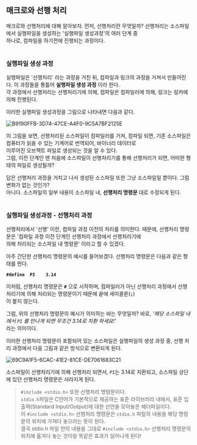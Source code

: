 ## 매크로와 선행 처리
매크로와 선행처리에 대해 알아보자. 먼저, 선행처리란 무엇일까? 선행처리는 소스파일에서 실행파일을 생성하는 '실행파일 생성과정'의 여러 단계 중<br>
하나로, 컴파일을 하기전에 진행되는 과정이다.<br>
<br>


### 실행파일 생성 과정
실행파일은 '선행처리' 라는 과정을 거친 뒤, 컴파일과 링크의 과정을 거쳐서 만들어진다. 이 과정들을 통틀어 **실행파일 생성 과정** 이라 한다.<br>
각 과정에서 선행처리는 선행처리기에 의해, 컴파일은 컴파일러에 의해, 링크는 링커에 의해 진행된다. <br>

이러한 실행파일 생성과정을 그림으로 나타내면 다음과 같다.<br>

![B9190FFB-3D74-47CE-A4F0-9C5A7BF2125E](https://github.com/Yoonsik-2002/data-structure-study/assets/83572199/4308c4a0-7212-4afb-a40a-e7f0f7b11a3e)<br>

이 그림을 보면, 선행처리된 소스파일이 컴파일러를 거쳐, 컴파일 되면, 기존 소스파일은 컴퓨터가 읽을 수 있는 기계어로 번역되어, 바이너리 데이터로 <br>
이루어진 오브젝트 파일로 생성되는 것을 알 수 있다.<br>
그럼, 이전 단계인 맨 처음에 소스파일이 선행처리기를 통해 선행처리가 되면, 어떠한 형태의 파일로 생성될까?<br>

답은 선행처리 과정을 거치고 나서 생성된 소스파일 또한 그냥 소스파일일 뿐이다. 그럼 변화가 없는 것인가?<br>
아니다. 소스파일의 일부 내용이 소스파일 내, **선행처리 명령문** 대로 수정되게 된다.<br>
<br>

### 실행파일 생성과정 - 선행처리 과정
선행처리에서 '선행' 이란, 컴파일 과정 이전의 처리를 의미한다. 때문에, 선행처리 명령문은 '컴파일 과정 이전 단계인 선행처리 과정에서 선행처리기에 <br>
의해 처리되는 소스파일 내 명령문' 이라고 할 수 있겠다.<br>

아주 간단한 선행처리 명령문의 예시를 들어보겠다. 선행처리 명령문은 다음과 같은 형태를 띈다.<br>

**`#define  PI    3.14`**<br>

이처럼, 선행처리 명령문은 **`#`** 으로 시작하며, 컴파일러가 아닌 선행처리 과정에서 선행처리기에 의해 처리되는 명령문이기 때문에 끝에 세미콜론(**`;`**)<br>
이 붙지 않는다.<br>

그럼, 위의 선행처리 명령문의 예시가 의미하는 바는 무엇일까? 바로, *'해당 소스파일 내에서 `PI` 를 만나게 되면 무조건 3.14로 치환 하세요!'*<br>
라는 의미이다.<br> 

이러한 선행처리 명령문이 포함되어 있는 소스파일은 실행파일의 생성 과정 중, 선행 처리 과정에서 다음 그림과 같은 방식으로 변환되게 된다.<br>

![69C9A1F5-6CAC-41E2-81CE-DE7061683C21](https://github.com/Yoonsik-2002/data-structure-study/assets/83572199/f1be3112-a3ac-414f-bc40-3a60b7c29ec8)<br>

소스파일이 선행처리기에 의해 선행처리 되면서, `PI`는 3.14로 치환되고, 소스파일 상단에 있던 선행처리 명령문은 사라지게 된다.<br>

> `#include <stdio.h>` 또한 선행처리 명령문이다.<br>
  `stdio.h`파일은 C언어가 기본적으로 제공하는 표준 라이브러리 내에서, 표준 입출력(Standard Input/Output)에 대한 선언을 모아놓은 헤더파일이다.<br>
  이 `#include <stdio.h>` 선행처리 명령문은 `stdio.h` 파일의 내용을 해당 명령문의 위치에 가져다 놓으라는 뜻이 된다.<br>
  결국 stdio.h 파일 안의 내용을 그대로 `#include <stdio.h>` 선행처리 명령문의 위치에 옮겨다 놓는 것이랑 똑같은 효과가 일어나게 된다!<br>











